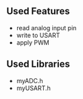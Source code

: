 ## Used Features
- read analog input pin
- write to USART
- apply PWM

## Used Libraries
- myADC.h
- myUSART.h
